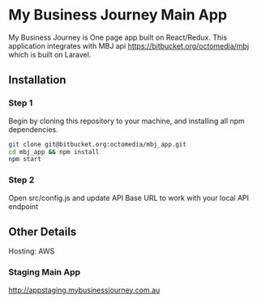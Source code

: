 # My Business Journey Main App #

My Business Journey is One page app built on React/Redux. This application integrates with MBJ api https://bitbucket.org/octomedia/mbj  which is built on Laravel. 


## Installation

### Step 1

Begin by cloning this repository to your machine, and installing all npm dependencies.

```bash
git clone git@bitbucket.org:octomedia/mbj_app.git
cd mbj_app && npm install
npm start
```


### Step 2

Open src/config.js and update API Base URL to work with your local API endpoint


## Other Details

Hosting: AWS

### Staging Main App

http://appstaging.mybusinessjourney.com.au
